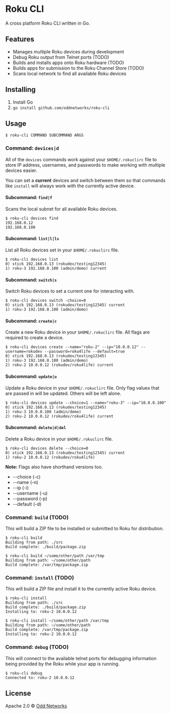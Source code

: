 # Roku CLI

A cross platform Roku CLI written in Go.

## Features

- Manages multiple Roku devices during development
- Debug Roku output from Telnet ports (TODO)
- Builds and installs apps onto Roku hardware (TODO)
- Builds apps for submission to the Roku Channel Store (TODO)
- Scans local network to find all available Roku devices

## Installing

1. Install Go
2. `go install github.com/oddnetworks/roku-cli`

## Usage

`$ roku-cli COMMAND SUBCOMMAND ARGS`

### Command: `devices|d`

All of the `devices` commands work against your `$HOME/.rokuclirc` file to store IP address, usernames, and passwords to make working with multiple devices easier.

You can set a **current** devices and switch between them so that commands like `install` will always work with the currently active device.

#### Subcommand: `find|f`

Scans the local subnet for all available Roku devices.

```
$ roku-cli devices find
192.168.0.12
192.168.0.100
```

#### Subcommand: `list|l|ls`

List all Roku devices set in your `$HOME/.rokuclirc` file.

```
$ roku-cli devices list
0) stick 192.168.0.13 (rokudev/testing12345)
1) roku-3 192.168.0.100 (admin/demo) current
```

#### Subcommand: `switch|s`

Switch Roku devices to set a current one for interacting with.

```
$ roku-cli devices switch -choice=0
0) stick 192.168.0.13 (rokudev/testing12345) current
1) roku-3 192.168.0.100 (admin/demo)
```

#### Subcommand: `create|c`

Create a new Roku device in your `$HOME/.rokuclirc` file. All flags are required to create a device.

```
$ roku-cli devices create --name="roku-2" --ip="10.0.0.12" --username=rokudev --password=roku4life --default=true
0) stick 192.168.0.13 (rokudev/testing12345)
1) roku-3 192.168.0.100 (admin/demo)
2) roku-2 10.0.0.12 (rokudev/roku4life) current
```

#### Subcommand: `update|u`

Update a Roku device in your `$HOME/.rokuclirc` file. Only flag values that are passed in will be updated. Others will be left alone.

```
$ roku-cli devices update --choice=1 --name="roku-3" --ip="10.0.0.100"
0) stick 192.168.0.13 (rokudev/testing12345)
1) roku-3 10.0.0.100 (admin/demo)
2) roku-2 10.0.0.12 (rokudev/roku4life) current
```

#### Subcommand: `delete|d|del`

Delete a Roku device in your `$HOME/.rokuclirc` file.

```
$ roku-cli devices delete --choice=0
0) stick 192.168.0.13 (rokudev/testing12345) current
1) roku-2 10.0.0.12 (rokudev/roku4life)
```

**Note:** Flags also have shorthand versions too.

- --choice (-c)
- --name (-n)
- --ip (-i)
- --username (-u)
- --password (-p)
- --default (-d)

### Command: `build` (TODO)

This will build a ZIP file to be installed or submitted to Roku for distribution.

```
$ roku-cli build
Building from path: ./src
Build complete: ./build/package.zip

$ roku-cli build ~/some/other/path /var/tmp
Building from path: ~/some/other/path
Build complete: /var/tmp/package.zip
```

### Command: `install` (TODO)

This will build a ZIP file and install it to the currently active Roku device.

```
$ roku-cli install
Building from path: ./src
Build complete: ./build/package.zip
Installing to: roku-2 10.0.0.12

$ roku-cli install ~/some/other/path /var/tmp
Building from path: ~/some/other/path
Build complete: /var/tmp/package.zip
Installing to: roku-2 10.0.0.12
```

### Command: `debug` (TODO)

This will connect to the available telnet ports for debugging information being provided by the Roku while your app is running.

```
$ roku-cli debug
Connected to: roku-2 10.0.0.12
```

## License

Apache 2.0 © [Odd Networks](http://oddnetworks.com)
